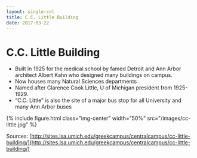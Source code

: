 ```yaml
---
layout: single-col
title: C.C. Little Building
date: 2017-03-22
---
```


# C.C. Little Building

- Built in 1925 for the medical school by famed Detroit and Ann Arbor architect Albert Kahn who designed many buildings on campus.
- Now houses many Natural Sciences departments
- Named after Clarence Cook Little, U of Michigan president from 1925-1929.
- “C.C. Little” is also the site of a major bus stop for all University and many Ann Arbor buses

 {% include figure.html class="img-center" width="50%" src="/images/cc-little.jpg" %}


Sources:
[http://sites.lsa.umich.edu/greekcampus/centralcampus/cc-little-building/](http://sites.lsa.umich.edu/greekcampus/centralcampus/cc-little-building/)
